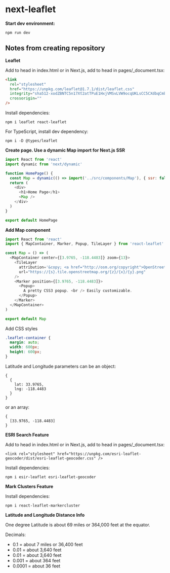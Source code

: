 # next-leaflet

**Start dev environment:**

```
npm run dev
```

## Notes from creating repository

**Leaflet**

Add to head in index.html or in Next.js, add to head in pages/\_document.tsx:

```html
<link
  rel="stylesheet"
  href="https://unpkg.com/leaflet@1.7.1/dist/leaflet.css"
  integrity="sha512-xodZBNTC5n17Xt2atTPuE1HxjVMSvLVW9ocqUKLsCC5CXdbqCmblAshOMAS6/keqq/sMZMZ19scR4PsZChSR7A=="
  crossorigin=""
/>
```

Install dependencies:

```
npm i leaflet react-leaflet
```

For TypeScript, install dev dependency:

```
npm i -D @types/leaflet
```

**Create page. Use a dynamic Map import for Next.js SSR**

```js
import React from 'react'
import dynamic from 'next/dynamic'

function HomePage() {
  const Map = dynamic(() => import('../src/components/Map'), { ssr: false })
  return (
    <div>
      <h1>Home Page</h1>
      <Map />
    </div>
  )
}

export default HomePage
```

**Add Map component**

```js
import React from 'react'
import { MapContainer, Marker, Popup, TileLayer } from 'react-leaflet'

const Map = () => (
  <MapContainer center={[3.9765, -118.4483]} zoom={13}>
    <TileLayer
      attribution='&copy; <a href="http://osm.org/copyright">OpenStreetMap</a> contributors'
      url="https://{s}.tile.openstreetmap.org/{z}/{x}/{y}.png"
    />
    <Marker position={[3.9765, -118.4483]}>
      <Popup>
        A pretty CSS3 popup. <br /> Easily customizable.
      </Popup>
    </Marker>
  </MapContainer>
)

export default Map
```

Add CSS styles

```css
.leaflet-container {
  margin: auto;
  width: 600px;
  height: 600px;
}
```

Latitude and Longitude parameters can be an object:

```
{
  {
    lat: 33.9765,
    lng: -118.4483
  }
}
```

or an array:

```
{
  [33.9765, -118.4483]
}
```

**ESRI Search Feature**

Add to head in index.html or in Next.js, add to head in pages/\_document.tsx:

```
<link rel="stylesheet" href="https://unpkg.com/esri-leaflet-geocoder/dist/esri-leaflet-geocoder.css" />
```

Install dependencies:

```
npm i esir-leaflet esri-leaflet-geocoder
```

**Mark Clusters Feature**

Install dependencies:

```
npm i react-leaflet-markercluster
```

**Latitude and Longitude Distance Info**

One degree Latitude is about 69 miles or 364,000 feet at the equator.

Decimals:

- 0.1 = about 7 miles or 36,400 feet
- 0.01 = about 3,640 feet
- 0.01 = about 3,640 feet
- 0.001 = about 364 feet
- 0.0001 = about 36 feet

